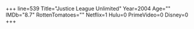 +++
line=539
Title="Justice League Unlimited"
Year=2004
Age=""
IMDb="8.7"
RottenTomatoes=""
Netflix=1
Hulu=0
PrimeVideo=0
Disney=0
+++

